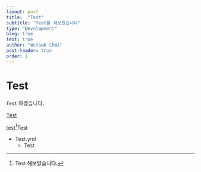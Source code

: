 ```yaml
---
layout: post
title:  "Test"
subtitle: "Test를 해보겠습니다"
type: "Development"
blog: true
text: true
author: "Wonsub Choi"
post-header: true
order: 1
---
```


# Test

`Test` 하겠습니다.

[Test](https://unpo88.github.io)

test[^1]Test

- Test.yml
	- Test

[^1]: Test 해보았습니다.